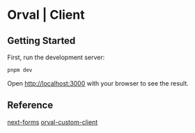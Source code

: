 # Orval | Client

## Getting Started

First, run the development server:

```bash
pnpm dev
```

Open [http://localhost:3000](http://localhost:3000) with your browser to see the result.

## Reference

[next-forms](https://github.com/vercel/next.js/tree/canary/examples/next-forms)
[orval-custom-client](https://github.com/orval-labs/orval/tree/master/samples/react-query/custom-client)
